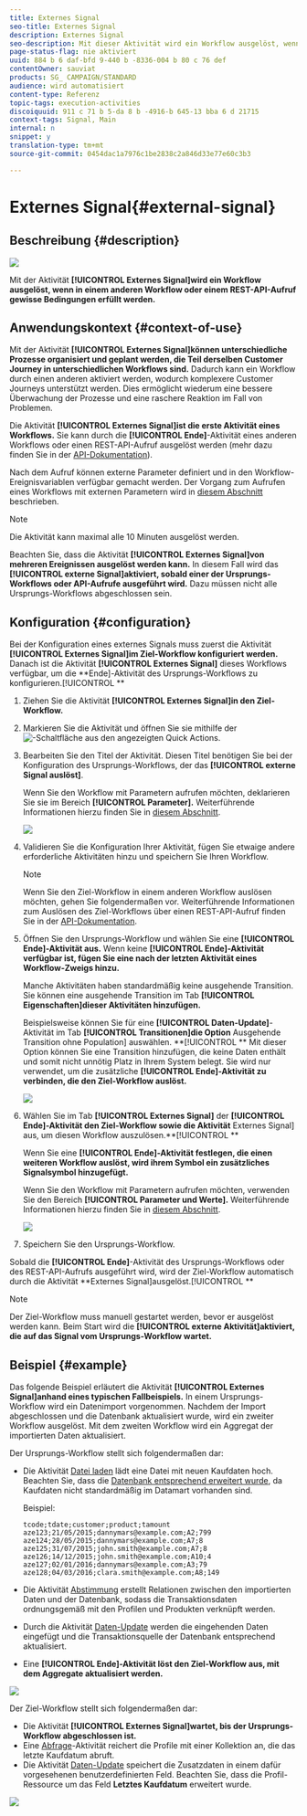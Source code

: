```yaml
---
title: Externes Signal
seo-title: Externes Signal
description: Externes Signal
seo-description: Mit dieser Aktivität wird ein Workflow ausgelöst, wenn in einem anderen Workflow gewisse Bedingungen erfüllt werden.
page-status-flag: nie aktiviert
uuid: 884 b 6 daf-bfd 9-440 b -8336-004 b 80 c 76 def
contentOwner: sauviat
products: SG_ CAMPAIGN/STANDARD
audience: wird automatisiert
content-type: Referenz
topic-tags: execution-activities
discoiquuid: 911 c 71 b 5-da 8 b -4916-b 645-13 bba 6 d 21715
context-tags: Signal, Main
internal: n
snippet: y
translation-type: tm+mt
source-git-commit: 0454dac1a7976c1be2838c2a846d33e77e60c3b3

---
```



# Externes Signal{#external-signal}

## Beschreibung {#description}

![](assets/signal.png)

Mit der Aktivität **[!UICONTROL Externes Signal]wird ein Workflow ausgelöst, wenn in einem anderen Workflow oder einem REST-API-Aufruf gewisse Bedingungen erfüllt werden.**

## Anwendungskontext {#context-of-use}

Mit der Aktivität **[!UICONTROL Externes Signal]können unterschiedliche Prozesse organisiert und geplant werden, die Teil derselben Customer Journey in unterschiedlichen Workflows sind.** Dadurch kann ein Workflow durch einen anderen aktiviert werden, wodurch komplexere Customer Journeys unterstützt werden. Dies ermöglicht wiederum eine bessere Überwachung der Prozesse und eine raschere Reaktion im Fall von Problemen.

Die Aktivität **[!UICONTROL Externes Signal]ist die erste Aktivität eines Workflows.** Sie kann durch die **[!UICONTROL Ende]**-Aktivität eines anderen Workflows oder einen REST-API-Aufruf ausgelöst werden (mehr dazu finden Sie in der [API-Dokumentation](https://docs.campaign.adobe.com/doc/standard/en/api/ACS_API.html#triggering-a-signal-activity)).

Nach dem Aufruf können externe Parameter definiert und in den Workflow-Ereignisvariablen verfügbar gemacht werden. Der Vorgang zum Aufrufen eines Workflows mit externen Parametern wird in [diesem Abschnitt](../../automating/using/calling-a-workflow-with-external-parameters.md) beschrieben.

>[!NOTE]
>
>Die Aktivität kann maximal alle 10 Minuten ausgelöst werden.

Beachten Sie, dass die Aktivität **[!UICONTROL Externes Signal]von mehreren Ereignissen ausgelöst werden kann.** In diesem Fall wird das **[!UICONTROL externe Signal]aktiviert, sobald einer der Ursprungs-Workflows oder API-Aufrufe ausgeführt wird.** Dazu müssen nicht alle Ursprungs-Workflows abgeschlossen sein.

## Konfiguration {#configuration}

Bei der Konfiguration eines externes Signals muss zuerst die Aktivität **[!UICONTROL Externes Signal]im Ziel-Workflow konfiguriert werden.** Danach ist die Aktivität **[!UICONTROL Externes Signal]** dieses Workflows verfügbar, um die **Ende]-Aktivität des Ursprungs-Workflows zu konfigurieren.[!UICONTROL **

1. Ziehen Sie die Aktivität **[!UICONTROL Externes Signal]in den Ziel-Workflow.**
1. Markieren Sie die Aktivität und öffnen Sie sie mithilfe der ![-Schaltfläche aus den angezeigten Quick Actions.](assets/edit_darkgrey-24px.png)
1. Bearbeiten Sie den Titel der Aktivität. Diesen Titel benötigen Sie bei der Konfiguration des Ursprungs-Workflows, der das **[!UICONTROL externe Signal auslöst]**.

   Wenn Sie den Workflow mit Parametern aufrufen möchten, deklarieren Sie sie im Bereich **[!UICONTROL Parameter].** Weiterführende Informationen hierzu finden Sie in [diesem Abschnitt](../../automating/using/calling-a-workflow-with-external-parameters.md#declaring-the-parameters-in-the-external-signal-activity).

   ![](assets/external_signal_configuration.png)

1. Validieren Sie die Konfiguration Ihrer Aktivität, fügen Sie etwaige andere erforderliche Aktivitäten hinzu und speichern Sie Ihren Workflow.

   >[!NOTE]
   >
   >Wenn Sie den Ziel-Workflow in einem anderen Workflow auslösen möchten, gehen Sie folgendermaßen vor. Weiterführende Informationen zum Auslösen des Ziel-Workflows über einen REST-API-Aufruf finden Sie in der [API-Dokumentation](https://docs.campaign.adobe.com/doc/standard/en/api/ACS_API.html#triggering-a-signal-activity).

1. Öffnen Sie den Ursprungs-Workflow und wählen Sie eine **[!UICONTROL Ende]-Aktivität aus.** Wenn keine **[!UICONTROL Ende]-Aktivität verfügbar ist, fügen Sie eine nach der letzten Aktivität eines Workflow-Zweigs hinzu.**

   Manche Aktivitäten haben standardmäßig keine ausgehende Transition. Sie können eine ausgehende Transition im Tab **[!UICONTROL Eigenschaften]dieser Aktivitäten hinzufügen.**

   Beispielsweise können Sie für eine **[!UICONTROL Daten-Update]**-Aktivität im Tab **[!UICONTROL Transitionen]die Option** Ausgehende Transition ohne Population] auswählen. **[!UICONTROL ** Mit dieser Option können Sie eine Transition hinzufügen, die keine Daten enthält und somit nicht unnötig Platz in Ihrem System belegt. Sie wird nur verwendet, um die zusätzliche **[!UICONTROL Ende]-Aktivität zu verbinden, die den Ziel-Workflow auslöst.**

   ![](assets/external_signal_empty_transition.png)

1. Wählen Sie im Tab **[!UICONTROL Externes Signal]** der **[!UICONTROL Ende]-Aktivität den Ziel-Workflow sowie die Aktivität** Externes Signal] aus, um diesen Workflow auszulösen.**[!UICONTROL **

   Wenn Sie eine **[!UICONTROL Ende]-Aktivität festlegen, die einen weiteren Workflow auslöst, wird ihrem Symbol ein zusätzliches Signalsymbol hinzugefügt.**

   Wenn Sie den Workflow mit Parametern aufrufen möchten, verwenden Sie den Bereich **[!UICONTROL Parameter und Werte].** Weiterführende Informationen hierzu finden Sie in [diesem Abschnitt](../../automating/using/calling-a-workflow-with-external-parameters.md#defining-the-parameters-when-calling-the-workflow).

   ![](assets/external_signal_end.png)

1. Speichern Sie den Ursprungs-Workflow.

Sobald die **[!UICONTROL Ende]**-Aktivität des Ursprungs-Workflows oder des REST-API-Aufrufs ausgeführt wird, wird der Ziel-Workflow automatisch durch die Aktivität **Externes Signal]ausgelöst.[!UICONTROL **

>[!NOTE]
>
>Der Ziel-Workflow muss manuell gestartet werden, bevor er ausgelöst werden kann. Beim Start wird die **[!UICONTROL externe Aktivität]aktiviert, die auf das Signal vom Ursprungs-Workflow wartet.**

## Beispiel {#example}

Das folgende Beispiel erläutert die Aktivität **[!UICONTROL Externes Signal]anhand eines typischen Fallbeispiels.** In einem Ursprungs-Workflow wird ein Datenimport vorgenommen. Nachdem der Import abgeschlossen und die Datenbank aktualisiert wurde, wird ein zweiter Workflow ausgelöst. Mit dem zweiten Workflow wird ein Aggregat der importierten Daten aktualisiert.

Der Ursprungs-Workflow stellt sich folgendermaßen dar:

* Die Aktivität [Datei laden](../../automating/using/load-file.md) lädt eine Datei mit neuen Kaufdaten hoch. Beachten Sie, dass die [Datenbank entsprechend erweitert wurde](../../developing/using/data-model-concepts.md), da Kaufdaten nicht standardmäßig im Datamart vorhanden sind.

   Beispiel:

   ```
   tcode;tdate;customer;product;tamount
   aze123;21/05/2015;dannymars@example.com;A2;799
   aze124;28/05/2015;dannymars@example.com;A7;8
   aze125;31/07/2015;john.smith@example.com;A7;8
   aze126;14/12/2015;john.smith@example.com;A10;4
   aze127;02/01/2016;dannymars@example.com;A3;79
   aze128;04/03/2016;clara.smith@example.com;A8;149
   ```

* Die Aktivität [Abstimmung](../../automating/using/reconciliation.md) erstellt Relationen zwischen den importierten Daten und der Datenbank, sodass die Transaktionsdaten ordnungsgemäß mit den Profilen und Produkten verknüpft werden.
* Durch die Aktivität [Daten-Update](../../automating/using/update-data.md) werden die eingehenden Daten eingefügt und die Transaktionsquelle der Datenbank entsprechend aktualisiert.
* Eine **[!UICONTROL Ende]-Aktivität löst den Ziel-Workflow aus, mit dem Aggregate aktualisiert werden.**

![](assets/signal_example_source1.png)

Der Ziel-Workflow stellt sich folgendermaßen dar:

* Die Aktivität **[!UICONTROL Externes Signal]wartet, bis der Ursprungs-Workflow abgeschlossen ist.**
* Eine [Abfrage](../../automating/using/query.md#enriching-data)-Aktivität reichert die Profile mit einer Kollektion an, die das letzte Kaufdatum abruft.
* Die Aktivität [Daten-Update](../../automating/using/update-data.md) speichert die Zusatzdaten in einem dafür vorgesehenen benutzerdefinierten Feld. Beachten Sie, dass die Profil-Ressource um das Feld **Letztes Kaufdatum** erweitert wurde.

![](assets/signal_example_source2.png)

